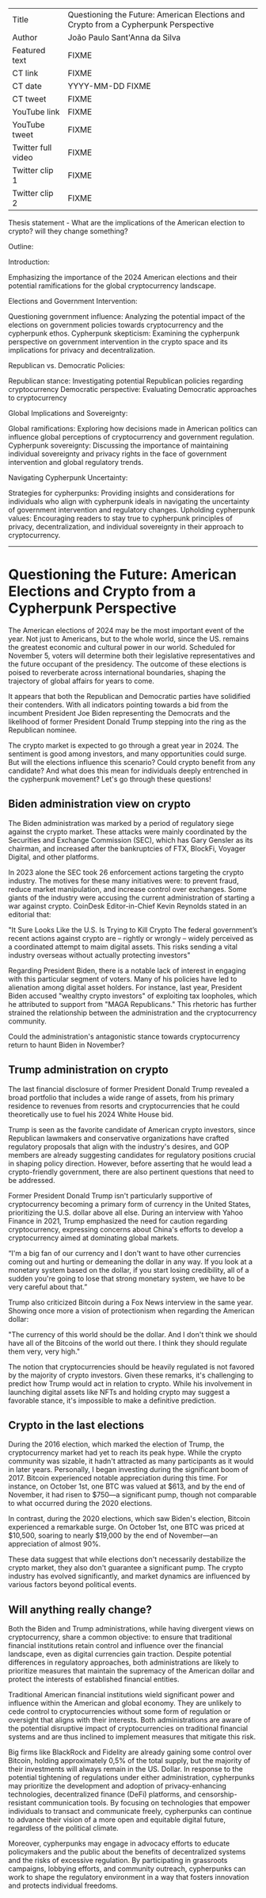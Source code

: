 |   |   |
|---|---|
| Title               |  Questioning the Future: American Elections and Crypto from a Cypherpunk Perspective |
| Author              | João Paulo Sant'Anna da Silva |
| Featured text       | FIXME |
| CT link             | FIXME |
| CT date             | YYYY-MM-DD FIXME |
| CT tweet            | FIXME |
| YouTube link        | FIXME |
| YouTube tweet       | FIXME |
| Twitter full video  | FIXME |
| Twitter clip 1      | FIXME |
| Twitter clip 2      | FIXME |


Thesis statement - What are the implications of the American election to crypto? will they change something?

Outline: 

Introduction:

Emphasizing the importance of the 2024 American elections and their potential ramifications for the global cryptocurrency landscape.

Elections and Government Intervention:

Questioning government influence: Analyzing the potential impact of the elections on government policies towards cryptocurrency and the cypherpunk ethos.
Cypherpunk skepticism: Examining the cypherpunk perspective on government intervention in the crypto space and its implications for privacy and decentralization.

Republican vs. Democratic Policies:

Republican stance: Investigating potential Republican policies regarding cryptocurrency 
Democratic perspective: Evaluating Democratic approaches to cryptocurrency 

Global Implications and Sovereignty:

Global ramifications: Exploring how decisions made in American politics can influence global perceptions of cryptocurrency and government regulation.
Cypherpunk sovereignty: Discussing the importance of maintaining individual sovereignty and privacy rights in the face of government intervention and global regulatory trends.

Navigating Cypherpunk Uncertainty:

Strategies for cypherpunks: Providing insights and considerations for individuals who align with cypherpunk ideals in navigating the uncertainty of government intervention and regulatory changes.
Upholding cypherpunk values: Encouraging readers to stay true to cypherpunk principles of privacy, decentralization, and individual sovereignty in their approach to cryptocurrency.

---

# Questioning the Future: American Elections and Crypto from a Cypherpunk Perspective

The American elections of 2024 may be the most important event of the year. Not just to Americans, but to the whole world, since the US. remains the greatest economic and cultural power in our world. Scheduled for November 5, voters will determine both their legislative representatives and the future occupant of the presidency. The outcome of these elections is poised to reverberate across international boundaries, shaping the trajectory of global affairs for years to come.

It appears that both the Republican and Democratic parties have solidified their contenders. With all indicators pointing towards a bid from the incumbent President Joe Biden representing the Democrats and the likelihood of former President Donald Trump stepping into the ring as the Republican nominee.

The crypto market is expected to go through a great year in 2024. The sentiment is good among investors, and many opportunities could surge. But will the elections influence this scenario? Could crypto benefit from any candidate? And what does this mean for individuals deeply entrenched in the cypherpunk movement? Let's go through these questions!

## Biden administration view on crypto

The Biden administration was marked by a period of regulatory siege against the crypto market. These attacks were mainly coordinated by the Securities and Exchange Commission (SEC), which has Gary Gensler as its chairman, and increased after the bankruptcies of FTX, BlockFi, Voyager Digital, and other platforms.

In 2023 alone the SEC took 26 enforcement actions targeting the crypto industry. The motives for these many initiatives were: to prevent fraud, reduce market manipulation, and increase control over exchanges. Some giants of the industry were accusing the current administration of starting a war against crypto. CoinDesk Editor-in-Chief Kevin Reynolds stated in an editorial that:

"It Sure Looks Like the U.S. Is Trying to Kill Crypto
The federal government’s recent actions against crypto are – rightly or wrongly – widely perceived as a coordinated attempt to maim digital assets. This risks sending a vital industry overseas without actually protecting investors"

Regarding President Biden, there is a notable lack of interest in engaging with this particular segment of voters. Many of his policies have led to alienation among digital asset holders. For instance, last year, President Biden accused "wealthy crypto investors" of exploiting tax loopholes, which he attributed to support from "MAGA Republicans." This rhetoric has further strained the relationship between the administration and the cryptocurrency community.

Could the administration's antagonistic stance towards cryptocurrency return to haunt Biden in November?

## Trump administration on crypto

The last financial disclosure of former President Donald Trump revealed a broad portfolio that includes a wide range of assets, from his primary residence to revenues from resorts and cryptocurrencies that he could theoretically use to fuel his 2024 White House bid. 

Trump is seen as the favorite candidate of American crypto investors, since Republican lawmakers and conservative organizations have crafted regulatory proposals that align with the industry's desires, and GOP members are already suggesting candidates for regulatory positions crucial in shaping policy direction. However, before asserting that he would lead a crypto-friendly government, there are also pertinent questions that need to be addressed. 

Former President Donald Trump isn't particularly supportive of cryptocurrency becoming a primary form of currency in the United States, prioritizing the U.S. dollar above all else. During an interview with Yahoo Finance in 2021, Trump emphasized the need for caution regarding cryptocurrency, expressing concerns about China's efforts to develop a cryptocurrency aimed at dominating global markets.

“I'm a big fan of our currency and I don't want to have other currencies coming out and hurting or demeaning the dollar in any way. If you look at a monetary system based on the dollar, if you start losing credibility, all of a sudden you're going to lose that strong monetary system, we have to be very careful about that.”

Trump also criticized Bitcoin during a Fox News interview in the same year. Showing once more a vision of protectionism when regarding the American dollar:

"The currency of this world should be the dollar. And I don't think we should have all of the Bitcoins of the world out there. I think they should regulate them very, very high."

The notion that cryptocurrencies should be heavily regulated is not favored by the majority of crypto investors. Given these remarks, it's challenging to predict how Trump would act in relation to crypto. While his involvement in launching digital assets like NFTs and holding crypto may suggest a favorable stance, it's impossible to make a definitive prediction.

## Crypto in the last elections

During the 2016 election, which marked the election of Trump, the cryptocurrency market had yet to reach its peak hype. While the crypto community was sizable, it hadn't attracted as many participants as it would in later years. Personally, I began investing during the significant boom of 2017. Bitcoin experienced notable appreciation during this time. For instance, on October 1st, one BTC was valued at $613, and by the end of November, it had risen to $750—a significant pump, though not comparable to what occurred during the 2020 elections.

In contrast, during the 2020 elections, which saw Biden's election, Bitcoin experienced a remarkable surge. On October 1st, one BTC was priced at $10,500, soaring to nearly $19,000 by the end of November—an appreciation of almost 90%.

These data suggest that while elections don't necessarily destabilize the crypto market, they also don't guarantee a significant pump. The crypto industry has evolved significantly, and market dynamics are influenced by various factors beyond political events.

## Will anything really change?

Both the Biden and Trump administrations, while having divergent views on cryptocurrency, share a common objective: to ensure that traditional financial institutions retain control and influence over the financial landscape, even as digital currencies gain traction. Despite potential differences in regulatory approaches, both administrations are likely to prioritize measures that maintain the supremacy of the American dollar and protect the interests of established financial entities.

Traditional American financial institutions wield significant power and influence within the American and global economy. They are unlikely to cede control to cryptocurrencies without some form of regulation or oversight that aligns with their interests. Both administrations are aware of the potential disruptive impact of cryptocurrencies on traditional financial systems and are thus inclined to implement measures that mitigate this risk. 

Big firms like BlackRock and Fidelity are already gaining some control over  Bitcoin, holding approximately 0,5% of the total supply, but the majority of their investments will always remain in the US. Dollar. In response to the potential tightening of regulations under either administration, cypherpunks may prioritize the development and adoption of privacy-enhancing technologies, decentralized finance (DeFi) platforms, and censorship-resistant communication tools. By focusing on technologies that empower individuals to transact and communicate freely, cypherpunks can continue to advance their vision of a more open and equitable digital future, regardless of the political climate.

Moreover, cypherpunks may engage in advocacy efforts to educate policymakers and the public about the benefits of decentralized systems and the risks of excessive regulation. By participating in grassroots campaigns, lobbying efforts, and community outreach, cypherpunks can work to shape the regulatory environment in a way that fosters innovation and protects individual freedoms.
